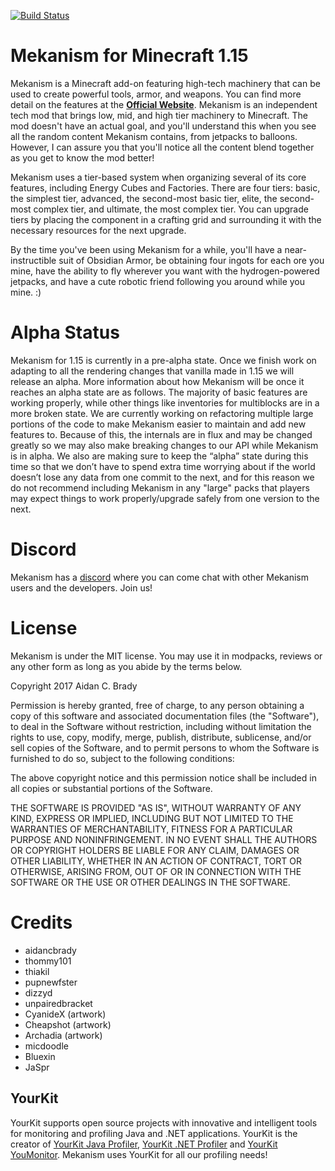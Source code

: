 
[![Build Status](https://travis-ci.org/aidancbrady/Mekanism.svg?branch=master)](https://travis-ci.org/aidancbrady/Mekanism)

# Mekanism for Minecraft 1.15 #

Mekanism is a Minecraft add-on featuring high-tech machinery that can be used to create powerful tools, 
armor, and weapons. You can find more detail on the features at the [**Official Website**](http://aidancbrady.com/mekanism/).
Mekanism is an independent tech mod that brings low, mid, and high tier machinery to Minecraft. The 
mod doesn't have an actual goal, and you'll understand this when you see all the random content 
Mekanism contains, from jetpacks to balloons. However, I can assure you that you'll notice all the 
content blend together as you get to know the mod better!

Mekanism uses a tier-based system when organizing several of its core features, including Energy 
Cubes and Factories. There are four tiers: basic, the simplest tier, advanced, the second-most basic 
tier, elite, the second-most complex tier, and ultimate, the most complex tier. You can upgrade 
tiers by placing the component in a crafting grid and surrounding it with the necessary resources 
for the next upgrade.

By the time you've been using Mekanism for a while, you'll have a near-instructible suit of Obsidian 
Armor, be obtaining four ingots for each ore you mine, have the ability to fly wherever you want with 
the hydrogen-powered jetpacks, and have a cute robotic friend following you around while you mine. :)

# Alpha Status #

Mekanism for 1.15 is currently in a pre-alpha state. Once we finish work on adapting to all the rendering
changes that vanilla made in 1.15 we will release an alpha. More information about how Mekanism will be
once it reaches an alpha state are as follows. The majority of basic features are working properly, while
other things like inventories for multiblocks are in a more broken state. We are currently working on
refactoring multiple large portions of the code to make Mekanism easier to maintain and add new features
to. Because of this, the internals are in flux and may be changed greatly so we may also make breaking
changes to our API while Mekanism is in alpha. We also are making sure to keep the “alpha” state during
this time so that we don’t have to spend extra time worrying about if the world doesn’t lose any data
from one commit to the next, and for this reason we do not recommend including Mekanism in any "large"
packs that players may expect things to work properly/upgrade safely from one version to the next.

# Discord #

Mekanism has a [discord](https://discord.gg/nmSjMGc) where you can come chat with other Mekanism users and the developers. Join us!

# License #

Mekanism is under the MIT license. You may use it in modpacks, reviews or any other form as long as you abide by the terms below. 

Copyright 2017 Aidan C. Brady

Permission is hereby granted, free of charge, to any person obtaining a copy of this software and associated documentation files (the "Software"), to deal in the Software without restriction, including without limitation the rights to use, copy, modify, merge, publish, distribute, sublicense, and/or sell copies of the Software, and to permit persons to whom the Software is furnished to do so, subject to the following conditions:

The above copyright notice and this permission notice shall be included in all copies or substantial portions of the Software.

THE SOFTWARE IS PROVIDED "AS IS", WITHOUT WARRANTY OF ANY KIND, EXPRESS OR IMPLIED, INCLUDING BUT NOT LIMITED TO THE WARRANTIES OF MERCHANTABILITY, FITNESS FOR A PARTICULAR PURPOSE AND NONINFRINGEMENT. IN NO EVENT SHALL THE AUTHORS OR COPYRIGHT HOLDERS BE LIABLE FOR ANY CLAIM, DAMAGES OR OTHER LIABILITY, WHETHER IN AN ACTION OF CONTRACT, TORT OR OTHERWISE, ARISING FROM, OUT OF OR IN CONNECTION WITH THE SOFTWARE OR THE USE OR OTHER DEALINGS IN THE SOFTWARE.

# Credits #

  * aidancbrady
  * thommy101
  * thiakil
  * pupnewfster
  * dizzyd  
  * unpairedbracket
  * CyanideX (artwork)
  * Cheapshot (artwork)
  * Archadia (artwork)
  * micdoodle
  * Bluexin
  * JaSpr

## YourKit ##
YourKit supports open source projects with innovative and intelligent tools for monitoring and 
profiling Java and .NET applications. YourKit is the creator of [YourKit Java Profiler](https://www.yourkit.com/java/profiler), 
[YourKit .NET Profiler](https://www.yourkit.com/.net/profiler/) and [YourKit YouMonitor](https://www.yourkit.com/youmonitor/).
Mekanism uses YourKit for all our profiling needs!